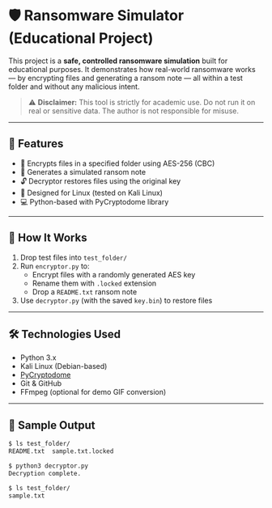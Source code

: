 # 🛡️ Ransomware Simulator (Educational Project)

This project is a **safe, controlled ransomware simulation** built for educational purposes. It demonstrates how real-world ransomware works — by encrypting files and generating a ransom note — all within a test folder and without any malicious intent.

> ⚠️ **Disclaimer:** This tool is strictly for academic use. Do not run it on real or sensitive data. The author is not responsible for misuse.

---

## 📌 Features

- 🔐 Encrypts files in a specified folder using AES-256 (CBC)
- 📝 Generates a simulated ransom note
- 🔓 Decryptor restores files using the original key
- 🧪 Designed for Linux (tested on Kali Linux)
- 💻 Python-based with PyCryptodome library

---

## 🚀 How It Works

1. Drop test files into `test_folder/`
2. Run `encryptor.py` to:
   - Encrypt files with a randomly generated AES key
   - Rename them with `.locked` extension
   - Drop a `README.txt` ransom note
3. Use `decryptor.py` (with the saved `key.bin`) to restore files

---

## 🛠️ Technologies Used

- Python 3.x
- Kali Linux (Debian-based)
- [PyCryptodome](https://pypi.org/project/pycryptodome/)
- Git & GitHub
- FFmpeg (optional for demo GIF conversion)

---

## 🧪 Sample Output

```bash
$ ls test_folder/
README.txt  sample.txt.locked

$ python3 decryptor.py
Decryption complete.

$ ls test_folder/
sample.txt
